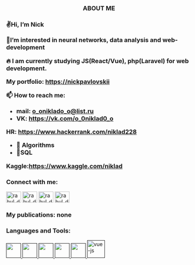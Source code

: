 <h3 align="center">ABOUT ME <h3>

✌Hi, I’m Nick

🤟I’m interested in neural networks, data analysis and web-development

🔥 I am currently studying JS(React/Vue), php(Laravel) for web development.
 
 My portfolio: [https://nickpavlovskii](https://npavlovskij.netlify.app/portfolio/kinox)

📫 How to reach me:
 
* mail: o_oniklado_o@list.ru
* VK: https://vk.com/o_0niklad0_o

HR: https://www.hackerrank.com/niklad228

* 🧠 Algorithms
* 🥇SQL

Kaggle:https://www.kaggle.com/niklad
<h3 align="left">Connect with me:</h3>
<p align="left">  

 <a href="https://vk.com/o_0niklad0_o" target="blank"><img align="center" src="https://user-images.githubusercontent.com/84456340/137733111-4f2de4ea-fd6f-47ec-8e90-bdd69861ef13.png" alt="rahul_dk_jain" height="30" width="40" /></a>
<a href="https://www.instagram.com/o__niklad__o/?hl=ru" target="blank"><img align="center" src="https://cdn.jsdelivr.net/npm/simple-icons@3.0.1/icons/instagram.svg" alt="rahul_dk_jain" height="30" width="40" /></a>
<a href="https://mail.google.com/mail/u/0/#inbox" target="blank"><img align="center" src="https://cdn.jsdelivr.net/npm/simple-icons@3.0.1/icons/gmail.svg" alt="rahul_dk_jain" height="30" width="40" /></a>
<a href="https://e.mail.ru/inbox/?utm_source=portal&utm_medium=new_portal_navigation&utm_campaign=e.mail.ru&mt_click_id=mt-y7s979-1634560769-1521712430&mt_sub1=e.mail.ru" target="blank"><img align="center" src="https://user-images.githubusercontent.com/84456340/137731841-f262264f-a58f-4816-987f-1a3782feca2e.png" alt="rahul_dk_jain" height="30" width="40" /></a>
 
</p>

<h3 align="left">My publications: none</h3>




<h3 align="left">Languages and Tools:</h3>
<p align="left">
  
 
 <a href=" " target="_blank"> <img src="https://user-images.githubusercontent.com/84456340/137734483-0cb219fd-d76c-4680-b79e-9174d670392d.png" width="40" height="40"/> </a>
  <a href=" " target="_blank"> <img src="https://img.icons8.com/external-dreamstale-lineal-dreamstale/32/000000/external-css-files-dreamstale-lineal-dreamstale.png" width="40" height="40"/> </a>
<a href=" " target="_blank"> <img src="https://img.icons8.com/external-dreamstale-lineal-dreamstale/32/000000/external-html-files-dreamstale-lineal-dreamstale.png" width="40" height="40"/> </a>
 <a href=" " target="_blank">  <img src="https://img.icons8.com/ios/50/000000/javascript--v1.png" width="40" height="40"/> </a>
 <a href=" " target="_blank"> <img src="https://img.icons8.com/dotty/80/000000/react.png" width="40" height="40"/> </a>
  <a href=" " target="_blank"><img width="48" height="48" src="https://img.icons8.com/color/48/000000/vue-js.png" alt="vue-js"/></a>
 
 
</p>


